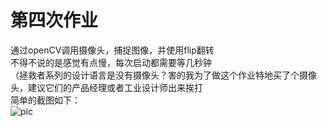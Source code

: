 # 第四次作业  
通过openCV调用摄像头，捕捉图像，并使用flip翻转  
不得不说的是感觉有点慢，每次启动都需要等几秒钟  
（拯救者系列的设计语言是没有摄像头？害的我为了做这个作业特地买了个摄像头，建议它们的产品经理或者工业设计师出来挨打  
简单的截图如下：  
![pic]()
